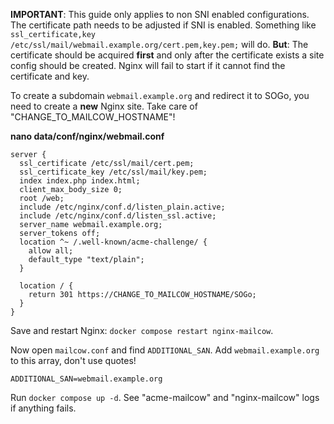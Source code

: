 **IMPORTANT**: This guide only applies to non SNI enabled configurations. The certificate path needs to be adjusted if SNI is enabled. Something like `ssl_certificate,key /etc/ssl/mail/webmail.example.org/cert.pem,key.pem;` will do. **But**: The certificate should be acquired **first** and only after the certificate exists a site config should be created. Nginx will fail to start if it cannot find the certificate and key.

To create a subdomain `webmail.example.org` and redirect it to SOGo, you need to create a **new** Nginx site. Take care of "CHANGE_TO_MAILCOW_HOSTNAME"!

**nano data/conf/nginx/webmail.conf**

``` hl_lines="9 17"
server {
  ssl_certificate /etc/ssl/mail/cert.pem;
  ssl_certificate_key /etc/ssl/mail/key.pem;
  index index.php index.html;
  client_max_body_size 0;
  root /web;
  include /etc/nginx/conf.d/listen_plain.active;
  include /etc/nginx/conf.d/listen_ssl.active;
  server_name webmail.example.org;
  server_tokens off;
  location ^~ /.well-known/acme-challenge/ {
    allow all;
    default_type "text/plain";
  }

  location / {
    return 301 https://CHANGE_TO_MAILCOW_HOSTNAME/SOGo;
  }
}
```

Save and restart Nginx: `docker compose restart nginx-mailcow`.

Now open `mailcow.conf` and find `ADDITIONAL_SAN`.
Add `webmail.example.org` to this array, don't use quotes!

```
ADDITIONAL_SAN=webmail.example.org
```

Run `docker compose up -d`. See "acme-mailcow" and "nginx-mailcow" logs if anything fails.